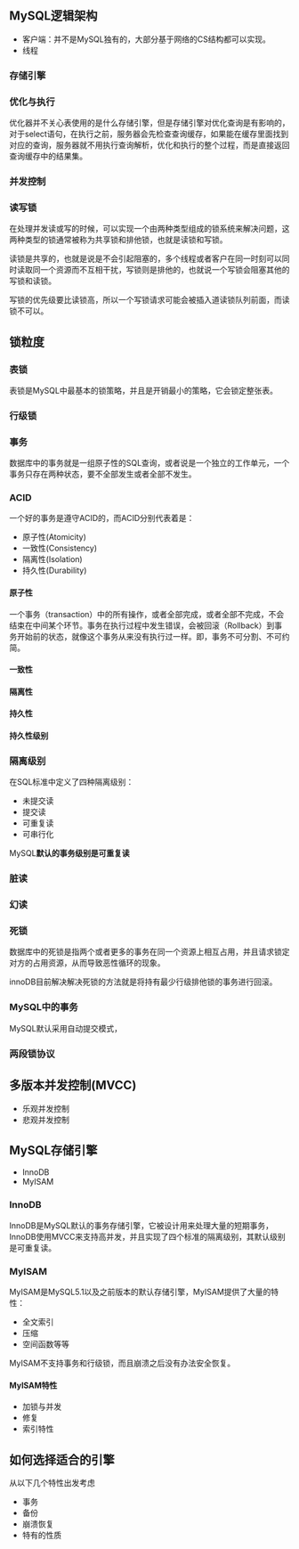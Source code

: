 ## MySQL逻辑架构

+ 客户端：并不是MySQL独有的，大部分基于网络的CS结构都可以实现。
+ 线程

### 存储引擎

### 优化与执行

优化器并不关心表使用的是什么存储引擎，但是存储引擎对优化查询是有影响的，对于select语句，在执行之前，服务器会先检查查询缓存，如果能在缓存里面找到对应的查询，服务器就不用执行查询解析，优化和执行的整个过程，而是直接返回查询缓存中的结果集。

### 并发控制

### 读写锁

在处理并发读或写的时候，可以实现一个由两种类型组成的锁系统来解决问题，这两种类型的锁通常被称为共享锁和排他锁，也就是读锁和写锁。

读锁是共享的，也就是说是不会引起阻塞的，多个线程或者客户在同一时刻可以同时读取同一个资源而不互相干扰，写锁则是排他的，也就说一个写锁会阻塞其他的写锁和读锁。

写锁的优先级要比读锁高，所以一个写锁请求可能会被插入道读锁队列前面，而读锁不可以。

## 锁粒度

### 表锁

表锁是MySQL中最基本的锁策略，并且是开销最小的策略，它会锁定整张表。

### 行级锁

### 事务

数据库中的事务就是一组原子性的SQL查询，或者说是一个独立的工作单元，一个事务只存在两种状态，要不全部发生或者全部不发生。

### ACID

一个好的事务是遵守ACID的，而ACID分别代表着是：

+ 原子性(Atomicity)
+ 一致性(Consistency)
+ 隔离性(Isolation)
+ 持久性(Durability)

#### 原子性

一个事务（transaction）中的所有操作，或者全部完成，或者全部不完成，不会结束在中间某个环节。事务在执行过程中发生错误，会被回滚（Rollback）到事务开始前的状态，就像这个事务从来没有执行过一样。即，事务不可分割、不可约简。

#### 一致性

#### 隔离性

#### 持久性

#### 持久性级别

### 隔离级别

在SQL标准中定义了四种隔离级别：

+ 未提交读
+ 提交读
+ 可重复读
+ 可串行化

MySQL**默认的事务级别是可重复读**

### 脏读

### 幻读

### 死锁

数据库中的死锁是指两个或者更多的事务在同一个资源上相互占用，并且请求锁定对方的占用资源，从而导致恶性循环的现象。

innoDB目前解决解决死锁的方法就是将持有最少行级排他锁的事务进行回滚。

### MySQL中的事务

MySQL默认采用自动提交模式，

### 两段锁协议

## 多版本并发控制(MVCC)

+ 乐观并发控制
+ 悲观并发控制

## MySQL存储引擎

+ InnoDB
+ MyISAM

### InnoDB

InnoDB是MySQL默认的事务存储引擎，它被设计用来处理大量的短期事务，InnoDB使用MVCC来支持高并发，并且实现了四个标准的隔离级别，其默认级别是可重复读。

### MyISAM

MyISAM是MySQL5.1以及之前版本的默认存储引擎，MyISAM提供了大量的特性：

+ 全文索引
+ 压缩
+ 空间函数等等

MyISAM不支持事务和行级锁，而且崩溃之后没有办法安全恢复。

#### MyISAM特性

+ 加锁与并发
+ 修复
+ 索引特性

## 如何选择适合的引擎

从以下几个特性出发考虑

+ 事务
+ 备份
+ 崩溃恢复
+ 特有的性质

